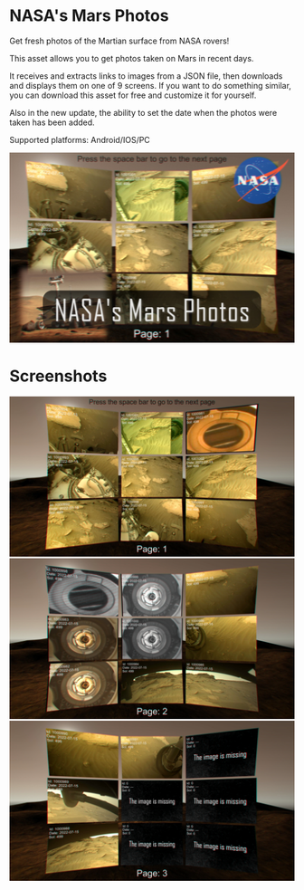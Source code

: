 # NASA's Mars Photos
Get fresh photos of the Martian surface from NASA rovers!

This asset allows you to get photos taken on Mars in recent days.

It receives and extracts links to images from a JSON file, then downloads and displays them on one of 9 screens. If you want to do something similar, you can download this asset for free and customize it for yourself.

Also in the new update, the ability to set the date when the photos were taken has been added.

Supported platforms: Android/IOS/PC

[![YouTube Video](cover-img.jpg)](https://youtu.be/y6Flck_lbuU)

# Screenshots
![Screenshot](screenshot-img-a.jpg)
![Screenshot](screenshot-img-b.jpg)
![Screenshot](screenshot-img-c.jpg)
